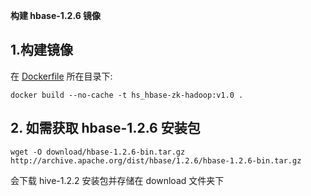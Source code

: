 ﻿**构建 hbase-1.2.6 镜像**

## 1.构建镜像
在 [Dockerfile](./Dockerfile) 所在目录下:  
```
docker build --no-cache -t hs_hbase-zk-hadoop:v1.0 .
```

## 2. 如需获取 hbase-1.2.6 安装包        
```
wget -O download/hbase-1.2.6-bin.tar.gz http://archive.apache.org/dist/hbase/1.2.6/hbase-1.2.6-bin.tar.gz
```   
会下载 hive-1.2.2 安装包并存储在 download 文件夹下
